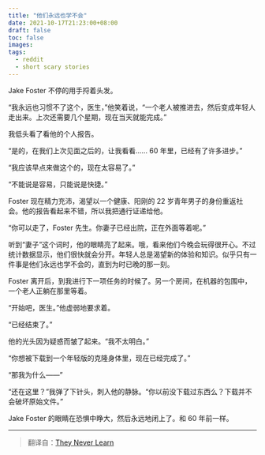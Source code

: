 ```yaml
---
title: "他们永远也学不会"
date: 2021-10-17T21:23:00+08:00
draft: false
toc: false
images:
tags: 
  - reddit
  - short scary stories 
---
```


Jake Foster 不停的用手捋着头发。

“我永远也习惯不了这个，医生，”他笑着说，“一个老人被推进去，然后变成年轻人走出来。上次还需要几个星期，现在当天就能完成。”

我低头看了看他的个人报告。

“是的，在我们上次见面之后的，让我看看…… 60 年里，已经有了许多进步。”

“我应该早点来做这个的，现在太容易了。”

“不能说是容易，只能说是快捷。”

Foster 现在精力充沛，渴望以一个健康、阳刚的 22 岁青年男子的身份重返社会。他的报告看起来不错，所以我把通行证递给他。

“你可以走了，Foster 先生。你妻子已经出院，正在外面等着呢。”

听到“妻子”这个词时，他的眼睛亮了起来。哦，看来他们今晚会玩得很开心。不过统计数据显示，他们很快就会分开。年轻人总是渴望新的体验和知识。似乎只有一件事是他们永远也学不会的，直到为时已晚的那一刻。

Foster 离开后，到我进行下一项任务的时候了。另一个房间，在机器的包围中，一个老人正躺在那里等着。

“开始吧，医生。”他虚弱地要求着。

“已经结束了。”

他的光头因为疑惑而皱了起来。“我不太明白。”

“你想被下载到一个年轻版的克隆身体里，现在已经完成了。”

“那我为什么——”

“还在这里？”我弹了下针头，刺入他的静脉。“你以前没下载过东西么？下载并不会破坏原始文件。”

Jake Foster 的眼睛在恐惧中睁大，然后永远地闭上了。和 60 年前一样。

------

> 翻译自：[They Never Learn](https://www.reddit.com/r/shortscarystories/comments/2uhjua/they_never_learn/)
